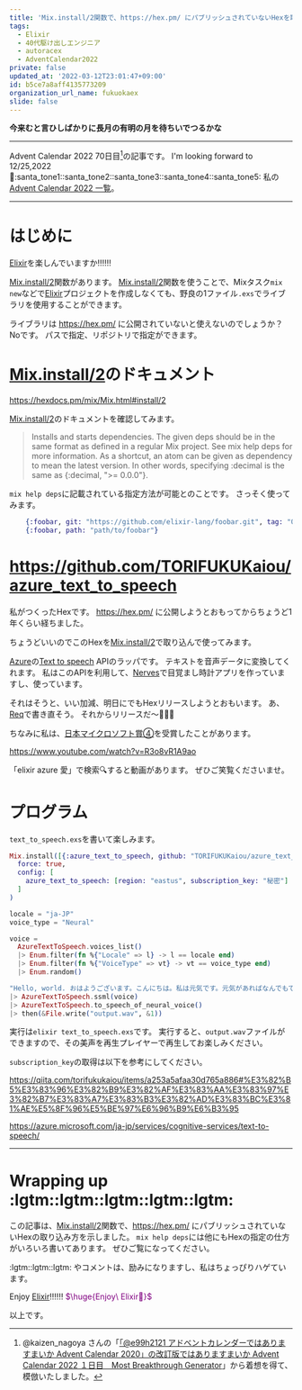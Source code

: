 ```yaml
---
title: 'Mix.install/2関数で、https://hex.pm/ にパブリッシュされていないHexを取り込んでElixirのプログラミングを楽しむ'
tags:
  - Elixir
  - 40代駆け出しエンジニア
  - autoracex
  - AdventCalendar2022
private: false
updated_at: '2022-03-12T23:01:47+09:00'
id: b5ce7a8aff4135773209
organization_url_name: fukuokaex
slide: false
---
```

**今来むと言ひしばかりに長月の有明の月を待ちいでつるかな**


---

Advent Calendar 2022 70日目[^1]の記事です。
I'm looking forward to 12/25,2022 :santa::santa_tone1::santa_tone2::santa_tone3::santa_tone4::santa_tone5:
私の[Advent Calendar 2022 一覧](https://docs.google.com/spreadsheets/d/1HQvFjagQLRPjOYAjDVzWp9S4b8dKixxvvaz_TtbZWto/edit#gid=1723448955)。

[^1]: @kaizen_nagoya さんの「[「@e99h2121 アドベントカレンダーではありますまいか Advent Calendar 2020」の改訂版ではありますまいか Advent Calendar 2022 １日目　Most Breakthrough Generator](https://qiita.com/kaizen_nagoya/items/49ebebee3a0377f3b59b)」から着想を得て、模倣いたしました。 

---



# はじめに

[Elixir](https://elixir-lang.org/)を楽しんでいますか:bangbang::bangbang::bangbang:

[Mix.install/2](https://hexdocs.pm/mix/Mix.html#install/2)関数があります。
[Mix.install/2](https://hexdocs.pm/mix/Mix.html#install/2)関数を使うことで、Mixタスク`mix new`などで[Elixir](https://elixir-lang.org/)プロジェクトを作成しなくても、野良の1ファイル`.exs`でライブラリを使用することができます。

ライブラリは https://hex.pm/ に公開されていないと使えないのでしょうか？
Noです。
パスで指定、リポジトリで指定ができます。



# [Mix.install/2](https://hexdocs.pm/mix/Mix.html#install/2)のドキュメント

https://hexdocs.pm/mix/Mix.html#install/2

[Mix.install/2](https://hexdocs.pm/mix/Mix.html#install/2)のドキュメントを確認してみます。

> Installs and starts dependencies.
The given deps should be in the same format as defined in a regular Mix project. See mix help deps for more information. As a shortcut, an atom can be given as dependency to mean the latest version. In other words, specifying :decimal is the same as {:decimal, ">= 0.0.0"}.


`mix help deps`に記載されている指定方法が可能とのことです。
さっそく使ってみます。

```elixir
    {:foobar, git: "https://github.com/elixir-lang/foobar.git", tag: "0.1"}
    {:foobar, path: "path/to/foobar"}
```

# https://github.com/TORIFUKUKaiou/azure_text_to_speech

私がつくったHexです。
https://hex.pm/
に公開しようとおもってからちょうど1年くらい経ちました。

ちょうどいいのでこのHexを[Mix.install/2](https://hexdocs.pm/mix/Mix.html#install/2)で取り込んで使ってみます。

[Azure](https://azure.microsoft.com/ja-jp/)の[Text to speech](https://azure.microsoft.com/en-us/services/cognitive-services/text-to-speech/) APIのラッパです。
テキストを音声データに変換してくれます。
私はこのAPIを利用して、[Nerves](https://www.nerves-project.org/)で目覚まし時計アプリを作っていますし、使っています。

それはそうと、いい加減、明日にでもHexリリースしようとおもいます。
あ、[Req](https://github.com/wojtekmach/req)で書き直そう。
それからリリースだ〜:rocket::rocket::rocket:

ちなみに私は、[日本マイクロソフト賞④](https://qiita.com/chomado/items/7d1f757f18c5b442fadd#%E3%83%9E%E3%82%A4%E3%82%AF%E3%83%AD%E3%82%BD%E3%83%95%E3%83%88%E8%B3%9E-%E3%82%AF%E3%83%A9%E3%82%A6%E3%83%89%E3%83%8D%E3%82%A4%E3%83%86%E3%82%A3%E3%83%96%E3%81%AE-aspnet-core-%E3%83%9E%E3%82%A4%E3%82%AF%E3%83%AD%E3%82%B5%E3%83%BC%E3%83%93%E3%82%B9%E3%82%92%E4%BD%9C%E6%88%90%E3%81%97%E3%81%A6%E3%83%87%E3%83%97%E3%83%AD%E3%82%A4%E3%81%99%E3%82%8B-%E3%82%92%E3%82%84%E3%81%A3%E3%81%A6%E3%81%BF%E3%82%8B-torifukukaiou-%E3%81%95%E3%82%93)を受賞したことがあります。

https://www.youtube.com/watch?v=R3o8vR1A9ao

「elixir azure 愛」で検索🔍すると動画があります。
ぜひご笑覧くださいませ。

# プログラム

`text_to_speech.exs`を書いて楽しみます。

```elixir:text_to_speech.exs
Mix.install([{:azure_text_to_speech, github: "TORIFUKUKaiou/azure_text_to_speech"}],
  force: true,
  config: [
    azure_text_to_speech: [region: "eastus", subscription_key: "秘密"]
  ]
)

locale = "ja-JP"
voice_type = "Neural"

voice =
  AzureTextToSpeech.voices_list()
  |> Enum.filter(fn %{"Locale" => l} -> l == locale end)
  |> Enum.filter(fn %{"VoiceType" => vt} -> vt == voice_type end)
  |> Enum.random()

"Hello, world. おはようございます。こんにちは。私は元気です。元気があればなんでもできる。Azureは最高です。"
|> AzureTextToSpeech.ssml(voice)
|> AzureTextToSpeech.to_speech_of_neural_voice()
|> then(&File.write("output.wav", &1))
```

実行は`elixir text_to_speech.exs`です。
実行すると、`output.wav`ファイルができますので、その美声を再生プレイヤーで再生してお楽しみください。

`subscription_key`の取得は以下を参考にしてください。

https://qiita.com/torifukukaiou/items/a253a5afaa30d765a886#%E3%82%B5%E3%83%96%E3%82%B9%E3%82%AF%E3%83%AA%E3%83%97%E3%82%B7%E3%83%A7%E3%83%B3%E3%82%AD%E3%83%BC%E3%81%AE%E5%8F%96%E5%BE%97%E6%96%B9%E6%B3%95

https://azure.microsoft.com/ja-jp/services/cognitive-services/text-to-speech/

---

# Wrapping up :lgtm::lgtm::lgtm::lgtm::lgtm:

この記事は、[Mix.install/2](https://hexdocs.pm/mix/Mix.html#install/2)関数で、https://hex.pm/ にパブリッシュされていないHexの取り込み方を示しました。
`mix help deps`には他にもHexの指定の仕方がいろいろ書いてあります。
ぜひご覧になってください。

:lgtm::lgtm::lgtm: やコメントは、励みになりますし、私はちょっぴりハゲています。

Enjoy [Elixir](https://elixir-lang.org/):bangbang::bangbang::bangbang:
<font color="purple">$\huge{Enjoy\ Elixir🚀}$</font>



以上です。





